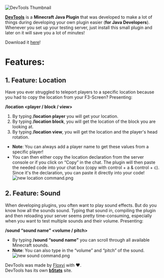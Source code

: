 ![DevTools Thumbnail](https://www.spigotmc.org/attachments/devtools_banner-png.697945/)

**[DevTools](https://www.spigotmc.org/resources/devtools.96876/)** is a **Minecraft Java Plugin** that was developed to make a lot of things during developing your own plugin easier (**for Java Developers**).
Whenever you set up your testing server, just install this small plugin and later on it will save you a lot of minutes!

Download it [here](https://www.spigotmc.org/resources/devtools.96876/)!

# Features:

## **1. Feature: Location**

Have you ever struggled to teleport players to a specific location because you had to copy the location from your F3-Screen? Presenting:  

**/location <player / block / view>**
1.  By typing  **/location player** you will get your location.
2.  By typing  **/location block**, you will get the location of the block you are looking at.
3.  By typing  **/location view**, you will get the location and the player's head rotation.

-   **Note**: You can always add a player name to get these values from a specific player!
-   You can then either copy the location declaration from the server console or if you click on “Copy” in the chat. The plugin will then paste the needed code into your chat box (copy with control + a & control + c). Since it's the declaration, you can paste it directly into your code!  
    ![new location command.png](https://www.spigotmc.org/attachments/new-location-command-png.697936/)


## **2. Feature: Sound**

When developing plugins, you often want to play sound effects. But do you know how all the sounds sound. Typing that sound in, compiling the plugin and then reloading your server seems pretty time-consuming, especially when you want to test multiple sounds and their volume. Presenting:  

**/sound “sound name” <volume / pitch>**  

-   By typing  **/sound “sound name”** you can scroll through all available Minecraft sounds.
-   **Note**: You can also type in the “volume” and “pitch” of the sound.  ![new sound command.png](https://www.spigotmc.org/attachments/new-sound-command-png.697937/)

DevTools was made by [Floxyi](https://twitter.com/Floxyi1) with ❤️.  
DevTools has its own [**bStats**](https://bstats.org/plugin/bukkit/DevTools/13046) site.
